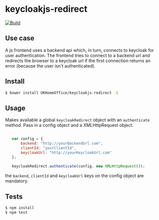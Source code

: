 # keycloakjs-redirect

[![Build](https://travis-ci.org/UKHomeOffice/keycloakjs-redirect.png)](https://travis-ci.org/UKHomeOffice/keycloakjs-redirect)

## Use case

A js frontend uses a backend api which, in turn,  connects to keycloak for user authentication. The frontend tries to connect to a backend url and redirects the browser to a keycloak url if the first connection returns an error (because the user isn't authenticated).

## Install

```bash
$ bower install UKHomeOffice/keycloakjs-redirect -S
```

## Usage
Makes available a global `keycloakRedirect` object with an `authenticate` method. Pass in a config object and a XMLHttpRequest object.

```js
    
   var config = {
       backend: "http://yourBackendUrl.com",
       clientId: "yourClientId",
       keycloakUrl: "http://yourKeycloakUrl.com"
   };
   
   keycloakRedirect.authenticate(config, new XMLHttpRequest());
```

the `backend`, `clientId` and `keycloakUrl` keys on the config object are mandatory.

## Tests

```bash
$ npm install
$ npm test
```
